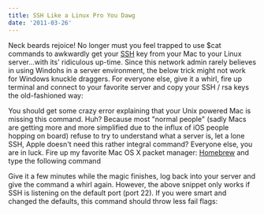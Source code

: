 ```yaml
---
title: SSH Like a Linux Pro You Dawg
date: '2011-03-26'
---
```


Neck beards rejoice! No longer must you feel trapped to use $cat commands to
awkwardly get your [SSH][1] key from
your Mac to your Linux server...with its' ridiculous up-time. Since this
network admin rarely believes in using Windohs in a server environment, the
below trick might not work for Windows knuckle draggers. For everyone else,
give it a whirl, fire up terminal and connect to your favorite server and copy
your SSH / rsa keys the old-fashioned way:

<script src="https://gist.github.com/2711060.js?file=ssh 1"></script>

<script src="https://gist.github.com/2711060.js?file=copy-id"></script>

You should get some crazy error explaining that your Unix powered Mac is
missing this command. Huh? Because most "normal people" (sadly Macs are getting
more and more simplified due to the influx of iOS people hopping on board)
refuse to try to understand what a server is, let a lone SSH, Apple doesn't
need this rather integral command? Everyone else, you are in luck. Fire up my
favorite Mac OS X packet manager: [Homebrew][2] and type the following command

<script src="https://gist.github.com/2711060.js?file=brew ssh"></script>

Give it a few minutes while the magic finishes, log back into your server
and give the command a whirl again. However, the above snippet only works if
SSH is listening on the default port (port 22). If you were smart and changed
the defaults, this command should throw less fail flags:

<script src="https://gist.github.com/2711060.js?file=ssh copy"></script>

[1]: http://en.wikipedia.org/wiki/Secure_Shell
[2]: http://mxcl.github.com/homebrew/
